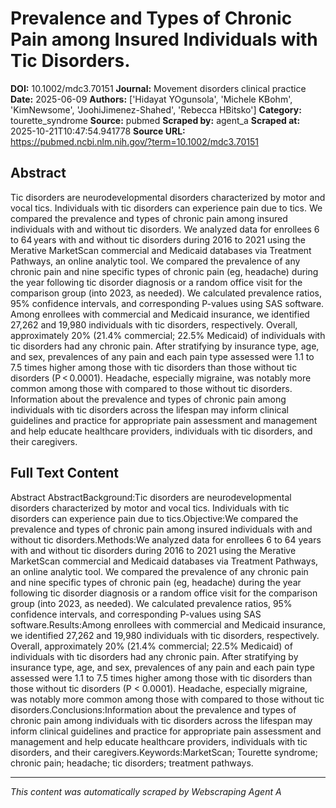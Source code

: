 # Prevalence and Types of Chronic Pain among Insured Individuals with Tic Disorders.

**DOI:** 10.1002/mdc3.70151
**Journal:** Movement disorders clinical practice
**Date:** 2025-06-09
**Authors:** ['Hidayat YOgunsola', 'Michele KBohm', 'KimNewsome', 'JoohiJimenez-Shahed', 'Rebecca HBitsko']
**Category:** tourette_syndrome
**Source:** pubmed
**Scraped by:** agent_a
**Scraped at:** 2025-10-21T10:47:54.941778
**Source URL:** https://pubmed.ncbi.nlm.nih.gov/?term=10.1002/mdc3.70151

## Abstract

Tic disorders are neurodevelopmental disorders characterized by motor and vocal tics. Individuals with tic disorders can experience pain due to tics.
We compared the prevalence and types of chronic pain among insured individuals with and without tic disorders.
We analyzed data for enrollees 6 to 64 years with and without tic disorders during 2016 to 2021 using the Merative MarketScan commercial and Medicaid databases via Treatment Pathways, an online analytic tool. We compared the prevalence of any chronic pain and nine specific types of chronic pain (eg, headache) during the year following tic disorder diagnosis or a random office visit for the comparison group (into 2023, as needed). We calculated prevalence ratios, 95% confidence intervals, and corresponding P-values using SAS software.
Among enrollees with commercial and Medicaid insurance, we identified 27,262 and 19,980 individuals with tic disorders, respectively. Overall, approximately 20% (21.4% commercial; 22.5% Medicaid) of individuals with tic disorders had any chronic pain. After stratifying by insurance type, age, and sex, prevalences of any pain and each pain type assessed were 1.1 to 7.5 times higher among those with tic disorders than those without tic disorders (P < 0.0001). Headache, especially migraine, was notably more common among those with compared to those without tic disorders.
Information about the prevalence and types of chronic pain among individuals with tic disorders across the lifespan may inform clinical guidelines and practice for appropriate pain assessment and management and help educate healthcare providers, individuals with tic disorders, and their caregivers.

## Full Text Content

Abstract AbstractBackground:Tic disorders are neurodevelopmental disorders characterized by motor and vocal tics. Individuals with tic disorders can experience pain due to tics.Objective:We compared the prevalence and types of chronic pain among insured individuals with and without tic disorders.Methods:We analyzed data for enrollees 6 to 64 years with and without tic disorders during 2016 to 2021 using the Merative MarketScan commercial and Medicaid databases via Treatment Pathways, an online analytic tool. We compared the prevalence of any chronic pain and nine specific types of chronic pain (eg, headache) during the year following tic disorder diagnosis or a random office visit for the comparison group (into 2023, as needed). We calculated prevalence ratios, 95% confidence intervals, and corresponding P-values using SAS software.Results:Among enrollees with commercial and Medicaid insurance, we identified 27,262 and 19,980 individuals with tic disorders, respectively. Overall, approximately 20% (21.4% commercial; 22.5% Medicaid) of individuals with tic disorders had any chronic pain. After stratifying by insurance type, age, and sex, prevalences of any pain and each pain type assessed were 1.1 to 7.5 times higher among those with tic disorders than those without tic disorders (P < 0.0001). Headache, especially migraine, was notably more common among those with compared to those without tic disorders.Conclusions:Information about the prevalence and types of chronic pain among individuals with tic disorders across the lifespan may inform clinical guidelines and practice for appropriate pain assessment and management and help educate healthcare providers, individuals with tic disorders, and their caregivers.Keywords:MarketScan; Tourette syndrome; chronic pain; headache; tic disorders; treatment pathways.

---
*This content was automatically scraped by Webscraping Agent A*
